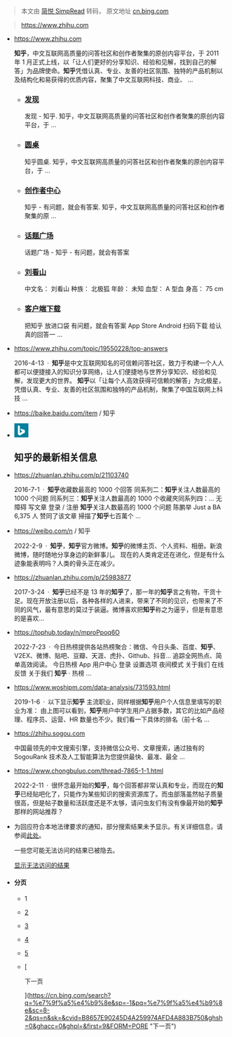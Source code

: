 > 本文由 [简悦 SimpRead](http://ksria.com/simpread/) 转码， 原文地址 [cn.bing.com](https://cn.bing.com/search?q=%E7%9F%A5%E4%B9%8E&form=QBLH&sp=-1&pq=%E7%9F%A5%E4%B9%8E&sc=8-2&qs=n&sk=&cvid=B8657E90245D4A259974AFD4A883B750&ghsh=0&ghacc=0&ghpl=)

> https://www.zhihu.com

*   https://www.zhihu.com
    
    **知乎**，中文互联网高质量的问答社区和创作者聚集的原创内容平台，于 2011 年 1 月正式上线，以「让人们更好的分享知识、经验和见解，找到自己的解答」为品牌使命。**知乎**凭借认真、专业、友善的社区氛围、独特的产品机制以及结构化和易获得的优质内容，聚集了中文互联网科技、商业、 …
    
    *   ### [发现](https://www.zhihu.com/explore)
        
        发现 - 知乎. 知乎，中文互联网高质量的问答社区和创作者聚集的原创内容平台，于 …
        
    *   ### [圆桌](https://www.zhihu.com/roundtable)
        
        知乎圆桌. 知乎，中文互联网高质量的问答社区和创作者聚集的原创内容平台，于 …
        
    *   ### [创作者中心](https://www.zhihu.com/creator)
        
        知乎 - 有问题，就会有答案. 知乎，中文互联网高质量的问答社区和创作者聚集的原 …
        
    
    *   ### [话题广场](https://www.zhihu.com/topics)
        
        话题广场 - 知乎 - 有问题，就会有答案
        
    *   ### [刘看山](https://liukanshan.zhihu.com/)
        
        中文名： 刘看山 种族： 北极狐 年龄： 未知 血型： A 型血 身高： 75 cm
        
    *   ### [客户端下载](https://www.zhihu.com/app/)
        
        把知乎 放进口袋 有问题，就会有答案 App Store Android 扫码下载 给认真的回答一 …
        
*   https://www.zhihu.com/topic/19550228/top-answers
    
    2016-4-13 · **知乎**是中文互联网知名的可信赖问答社区，致力于构建一个人人都可以便捷接入的知识分享网络，让人们便捷地与世界分享知识、经验和见解，发现更大的世界。 **知乎**以「让每个人高效获得可信赖的解答」为北极星，凭借认真、专业、友善的社区氛围和独特的产品机制，聚集了中国互联网上科技 ...
    
*   https://baike.baidu.com/item / 知乎
    
*   ![](data:image/png;base64,iVBORw0KGgoAAAANSUhEUgAAACAAAAAgCAMAAABEpIrGAAAAGFBMVEUAgJ1ms8QQiKP////L5uuDws8gkKlFo7h+xr4ZAAAAZUlEQVR42t3SOw7AIAwDUPJxuP+Nmwi1XRqzonqA5ckExDgpohtg5sJBBv8A4RK8wc3SECC5ltEO1LZMB3CLDig2IIlzMJ02hPMZ8FxifoE30MEAonnJrn1Fajz+MbEOJ1HEODIXXwsC6M7C5HUAAAAASUVORK5CYII=)
    
    **知乎**的最新相关信息
    -------------
    
*   https://zhuanlan.zhihu.com/p/21103740
    
    2016-7-1 · **知乎**收藏数最高的 1000 个回答 同系列二：**知乎**关注人数最高的 1000 个问题 同系列三：**知乎**关注人数最高的 1000 个收藏夾同系列四：… 无障碍 写文章 登录 / 注册 **知乎**关注人数最高的 1000 个问题 陈鹏举 Just a BA 6,375 人 赞同了该文章 掃描了**知乎**七百萬个 ...
    
*   https://weibo.com/n / 知乎
    
    2022-2-9 · **知乎**，**知乎**官方微博。**知乎**的微博主页、个人资料、相册。新浪微博，随时随地分享身边的新鲜事儿。 现在的人类肯定还在进化，但是有什么迹象能表明吗？人类的骨头正在减少。
    
*   https://zhuanlan.zhihu.com/p/25983877
    
    2017-3-24 · **知乎**已经不是 13 年的**知乎**了，那一年的**知乎**言之有物，干货十足。现在开放注册以后，各种各样的人进来，带来了不同的见识，也带来了不同的风气，最有意思的莫过于装逼。微博喜欢把**知乎**称之为逼乎，但是有意思的是喜欢…
    
*   https://tophub.today/n/mproPpoq6O
    
    2022-7-23 · 今日热榜提供各站热榜聚合：微信、今日头条、百度、**知乎**、V2EX、微博、贴吧、豆瓣、天涯、虎扑、Github、抖音... 追踪全网热点、简单高效阅读。 今日热榜 App 用户中心 登录 设置选项 夜间模式 关于我们 在线反馈 关于我们 **知乎** ‧ 热榜 ...
    
*   https://www.woshipm.com/data-analysis/731593.html
    
    2019-1-6 · 以下显示**知乎** 主流职业，同样根据**知乎**用户个人信息里填写的职业为准： 由上图可以看到，**知乎**用户中学生用户占据多数，其它的比如产品经理、程序员、运营、HR 数量也不少。我们看一下具体的排名（前十名 ...
    
*   https://zhihu.sogou.com
    
    中国最领先的中文搜索引擎，支持微信公众号、文章搜索，通过独有的 SogouRank 技术及人工智能算法为您提供最快、最准、最全 ...
    
*   https://www.chongbuluo.com/thread-7865-1-1.html
    
    2022-2-11 · 很怀念最开始的**知乎**，每个回答都非常认真和专业，而现在的**知乎**已经贴吧化了，只能作为某些知识的搜索资源库了。而虫部落虽然帖子质量很高，但是帖子数量和活跃度还是不太够，请问虫友们有没有像最开始的**知乎**那样的网站推荐？
    
*   为回应符合本地法律要求的通知，部分搜索结果未予显示。有关详细信息，请参阅[此处](http://go.microsoft.com/fwlink/?LinkID=617350)。
    
    一些您可能无法访问的结果已被隐去。
    
    [显示无法访问的结果](https://cn.bing.com/search?q=%E7%9F%A5%E4%B9%8E&form=P4041&sp=-1&pq=%E7%9F%A5%E4%B9%8E&sc=8-2&qs=n&sk=&cvid=B8657E90245D4A259974AFD4A883B750&ghsh=0&ghacc=0&ghpl=&ubiroff=1)
*   #### 分页
    
    *   1
    *   [2](https://cn.bing.com/search?q=%e7%9f%a5%e4%b9%8e&sp=-1&pq=%e7%9f%a5%e4%b9%8e&sc=8-2&qs=n&sk=&cvid=B8657E90245D4A259974AFD4A883B750&ghsh=0&ghacc=0&ghpl=&first=9&FORM=PERE)
    *   [3](https://cn.bing.com/search?q=%e7%9f%a5%e4%b9%8e&sp=-1&pq=%e7%9f%a5%e4%b9%8e&sc=8-2&qs=n&sk=&cvid=B8657E90245D4A259974AFD4A883B750&ghsh=0&ghacc=0&ghpl=&first=19&FORM=PERE1)
    *   [4](https://cn.bing.com/search?q=%e7%9f%a5%e4%b9%8e&sp=-1&pq=%e7%9f%a5%e4%b9%8e&sc=8-2&qs=n&sk=&cvid=B8657E90245D4A259974AFD4A883B750&ghsh=0&ghacc=0&ghpl=&first=29&FORM=PERE2)
    *   [5](https://cn.bing.com/search?q=%e7%9f%a5%e4%b9%8e&sp=-1&pq=%e7%9f%a5%e4%b9%8e&sc=8-2&qs=n&sk=&cvid=B8657E90245D4A259974AFD4A883B750&ghsh=0&ghacc=0&ghpl=&first=39&FORM=PERE3)
    *   [
        
        下一页
        
        ](https://cn.bing.com/search?q=%e7%9f%a5%e4%b9%8e&sp=-1&pq=%e7%9f%a5%e4%b9%8e&sc=8-2&qs=n&sk=&cvid=B8657E90245D4A259974AFD4A883B750&ghsh=0&ghacc=0&ghpl=&first=9&FORM=PORE "下一页")